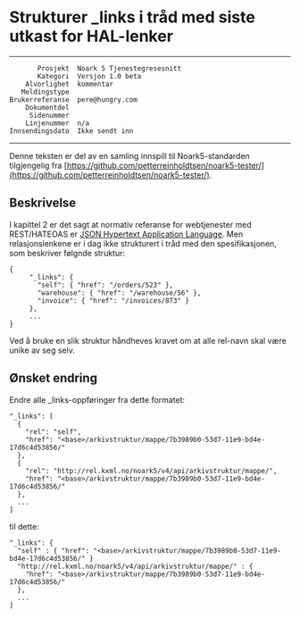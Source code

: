 Strukturer _links i tråd med siste utkast for HAL-lenker
========================================================

 ------------------  ---------------------------------
           Prosjekt  Noark 5 Tjenestegresesnitt
           Kategori  Versjon 1.0 beta
        Alvorlighet  kommentar
       Meldingstype  
    Brukerreferanse  pere@hungry.com
        Dokumentdel  
         Sidenummer  
        Linjenummer  n/a
    Innsendingsdato  Ikke sendt inn
 ------------------  ---------------------------------

Denne teksten er del av en samling innspill til Noark5-standarden
tilgjengelig fra
[https://github.com/petterreinholdtsen/noark5-tester/](https://github.com/petterreinholdtsen/noark5-tester/).

Beskrivelse
-----------

I kapittel 2 er det sagt at normativ referanse for webtjenester med
REST/HATEOAS er [JSON Hypertext Application
Language](https://tools.ietf.org/html/draft-kelly-json-hal-08).  Men
relasjonslenkene er i dag ikke strukturert i tråd med den
spesifikasjonen, som beskriver følgnde struktur:

```
{
     "_links": {
       "self": { "href": "/orders/523" },
       "warehouse": { "href": "/warehouse/56" },
       "invoice": { "href": "/invoices/873" }
     },
     ...
}
```

Ved å bruke en slik struktur håndheves kravet om at alle rel-navn skal
være unike av seg selv.

Ønsket endring
--------------

Endre alle _links-oppføringer fra dette formatet:

```
"_links": [
  {
    "rel": "self",
    "href": "<base>/arkivstruktur/mappe/7b3989b0-53d7-11e9-bd4e-17d6c4d53856/"
  },
  {
    "rel": "http://rel.kxml.no/noark5/v4/api/arkivstruktur/mappe/",
    "href": "<base>/arkivstruktur/mappe/7b3989b0-53d7-11e9-bd4e-17d6c4d53856/"
  },
  ...
]
```

til dette:

```
"_links": {
  "self" : { "href": "<base>/arkivstruktur/mappe/7b3989b0-53d7-11e9-bd4e-17d6c4d53856/" }
  "http://rel.kxml.no/noark5/v4/api/arkivstruktur/mappe/" : {
    "href": "<base>/arkivstruktur/mappe/7b3989b0-53d7-11e9-bd4e-17d6c4d53856/"
  },
  ...
]
```
